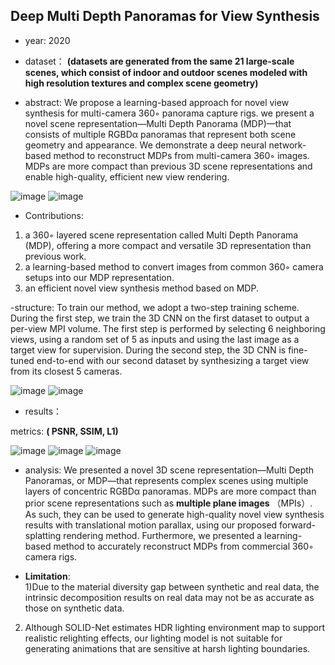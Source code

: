 ## Deep Multi Depth Panoramas for View Synthesis

- year: 2020

- dataset：  **(datasets are generated from the same 21 large-scale scenes, which consist of indoor and outdoor scenes modeled with high resolution textures and complex scene geometry)**  

- abstract: We propose a learning-based approach for novel view synthesis for multi-camera 360◦ panorama capture rigs. we present a novel scene representation—Multi Depth Panorama (MDP)—that consists of multiple RGBDα panoramas that represent both scene geometry and appearance. We demonstrate a deep neural network-based method to reconstruct MDPs from multi-camera 360◦ images. MDPs are more compact than previous 3D scene representations and enable high-quality, efficient new view rendering. 

![image](https://github.com/VLISLAB/360-DL-Survey/blob/main/Images/MDPabstract.png)
![image](https://github.com/VLISLAB/360-DL-Survey/blob/main/Images/MDPabstract1.png)
- Contributions:
1) a 360◦ layered scene representation called Multi Depth Panorama (MDP), offering a more compact and versatile 3D representation than previous work.
2) a learning-based method to convert images from common 360◦ camera setups into our MDP representation.
3) an efficient novel view synthesis method based on MDP.

-structure: To train our method, we adopt a two-step training scheme. During the first step, we train the 3D CNN on the first dataset to output a per-view MPI volume. The first step is performed by selecting 6 neighboring views, using a random set of 5 as inputs and using the last image as a target view for supervision. During the second step, the 3D CNN is fine-tuned end-to-end with our second dataset by synthesizing a target view from its closest 5 cameras. 

![image](https://github.com/VLISLAB/360-DL-Survey/blob/main/Images/MDPstructure.png)
![image](https://github.com/VLISLAB/360-DL-Survey/blob/main/Images/MDPstructure1.png)
- results：

metrics: **( PSNR, SSIM, L1)**

![image](https://github.com/VLISLAB/360-DL-Survey/blob/main/Images/MDPresult.png)
![image](https://github.com/VLISLAB/360-DL-Survey/blob/main/Images/MDPresult1.png)
![image](https://github.com/VLISLAB/360-DL-Survey/blob/main/Images/MDPresult2.png)

- analysis:  We presented a novel 3D scene representation—Multi Depth Panoramas, or MDP—that represents complex scenes using multiple layers of concentric RGBDα panoramas. MDPs are more compact than prior scene representations such as **multiple plane images** （MPIs）. As such, they can be used to generate high-quality novel view synthesis results with translational motion parallax, using our proposed forward-splatting rendering method. Furthermore, we presented a learning-based method to accurately reconstruct MDPs from commercial 360◦ camera rigs.

- **Limitation**:  
1)Due to the material diversity gap between synthetic and real data, the intrinsic decomposition results on real data may not be as accurate as those on synthetic data.
2) Although SOLID-Net estimates HDR lighting environment map to support realistic relighting effects, our lighting model is not suitable for generating animations that are sensitive at harsh lighting boundaries.
